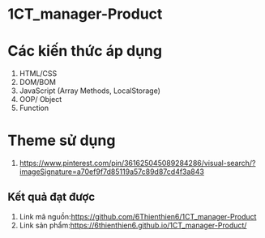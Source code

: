 # 1CT_manager-Product
# Các kiến thức áp dụng
1. HTML/CSS
2. DOM/BOM
3. JavaScript (Array Methods, LocalStorage)
4. OOP/ Object
5. Function
# Theme sử dụng
1. https://www.pinterest.com/pin/361625045089284286/visual-search/?imageSignature=a70ef9f7d85119a57c89d87cd4f3a843
## Kết quả đạt được
1. Link mã nguồn:https://github.com/6Thienthien6/1CT_manager-Product
2. Link sản phẩm:https://6thienthien6.github.io/1CT_manager-Product/

